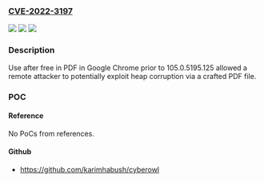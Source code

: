 ### [CVE-2022-3197](https://cve.mitre.org/cgi-bin/cvename.cgi?name=CVE-2022-3197)
![](https://img.shields.io/static/v1?label=Product&message=Chrome&color=blue)
![](https://img.shields.io/static/v1?label=Version&message=%3C%20105.0.5195.125%20&color=brighgreen)
![](https://img.shields.io/static/v1?label=Vulnerability&message=Use%20after%20free&color=brighgreen)

### Description

Use after free in PDF in Google Chrome prior to 105.0.5195.125 allowed a remote attacker to potentially exploit heap corruption via a crafted PDF file.

### POC

#### Reference
No PoCs from references.

#### Github
- https://github.com/karimhabush/cyberowl


